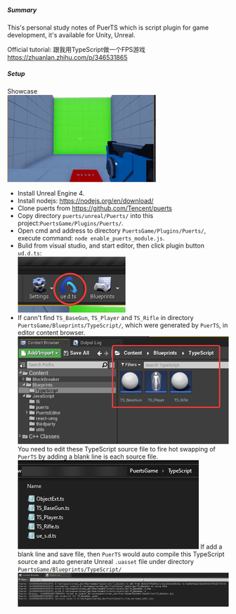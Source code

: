 ##### Summary
This's personal study notes of PuerTS which is script plugin for game development, it's available for Unity, Unreal.

Official tutorial:
跟我用TypeScript做一个FPS游戏  
https://zhuanlan.zhihu.com/p/346531865

##### Setup

Showcase  
![screenshoots01](./docs/screenshoots/screenshoot_1.gif)

+ Install Unreal Engine 4.
+ Install nodejs: https://nodejs.org/en/download/
+ Clone puerts from https://github.com/Tencent/puerts
+ Copy directory `puerts/unreal/Puerts/` into this project:`PuertsGame/Plugins/Puerts/`.
+ Open cmd and address to directory `PuertsGame/Plugins/Puerts/`, execute command: `node enable_puerts_module.js`.
+ Bulid from visual studio, and start editor, then click plugin button `ud.d.ts`:  
![screenshoots02](./docs/screenshoots/screenshoot_2.png)
+ If cann't find `TS_BaseGun`, `TS_Player` and `TS_Rifle` in directory `PuertsGame/Blueprints/TypeScript/`, which were generated by `PuerTS`, in editor content browser.
![screenshoots03](./docs/screenshoots/screenshoot_3.png)
You need to edit these TypeScript source file to fire hot swapping of `PuerTS` by adding a blank line is each source file.  
![screenshoots04](./docs/screenshoots/screenshoot_4.png)
If add a blank line and save file, then `PuerTS` would auto compile this TypeScript source and auto generate Unreal `.uasset` file under directory `PuertsGame/Blueprints/TypeScript/`
![screenshoots05](./docs/screenshoots/screenshoot_5.png)
